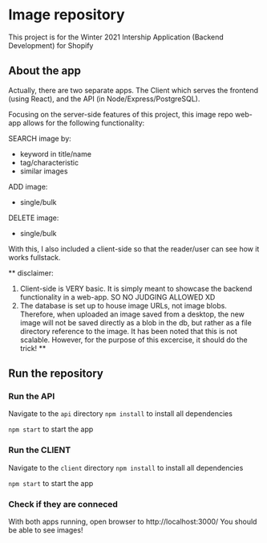 # Image repository

This project is for the Winter 2021 Intership Application (Backend Development) for Shopify

## About the app

Actually, there are two separate apps. The Client which serves the frontend (using React), and the API (in Node/Express/PostgreSQL).

Focusing on the server-side features of this project, this image repo web-app allows for the following functionality:

SEARCH image by:
- keyword in title/name
- tag/characteristic
- similar images

ADD image:
- single/bulk

DELETE image:
- single/bulk

With this, I also included a client-side so that the reader/user can see how it works fullstack.

\*\* disclaimer:

1. Client-side is VERY basic. It is simply meant to showcase the backend functionality in a web-app. SO NO JUDGING ALLOWED XD
2. The database is set up to house image URLs, not image blobs. Therefore, when uploaded an image saved from a desktop, the new image will not be saved directly as a blob in the db, but rather as a file directory reference to the image. It has been noted that this is not scalable. However, for the purpose of this excercise, it should do the trick!
   \*\*

## Run the repository

### Run the API

Navigate to the `api` directory
`npm install` to install all dependencies

`npm start` to start the app

### Run the CLIENT

Navigate to the `client` directory
`npm install` to install all dependencies

`npm start` to start the app

### Check if they are conneced

With both apps running, open browser to http://localhost:3000/
You should be able to see images!
